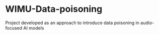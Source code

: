 # WIMU-Data-poisoning
Project developed as an approach to introduce data poisoning in audio-focused AI models
